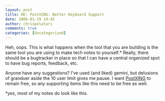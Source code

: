```yaml
---
layout: post
title: RE: PostXING: Better Keyboard Support
date: 2006-01-19 19:45
author: chrispelatari
comments: true
categories: [Uncategorized]
---
```


<p>Heh, oops. This is what happens when the tool that you are building is the 
same tool you are using to make tech notes to yourself.* Really, there should be 
a bugtracker in place so that I can have a central organized spot to have bug 
reports, feedback, etc.</p>
<p>Anyone have any suggestions? I've used (and liked) gemini, but delusions of 
granduer aside the 10 user limit gives me pause. I want <a href="http://postxing.net">PostXING</a> to remain free, so any supporting 
items like this need to be free as well.</p>
<p>*yes, most of my notes do look like this.</p>
